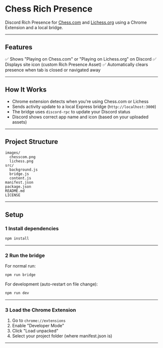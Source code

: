 # Chess Rich Presence

Discord Rich Presence for [Chess.com](https://www.chess.com/) and [Lichess.org](https://lichess.org) using a Chrome Extension and a local bridge.

---

## Features

✅ Shows "Playing on Chess.com" or "Playing on Lichess.org" on Discord
✅ Displays site icon (custom Rich Presence Asset)
✅ Automatically clears presence when tab is closed or navigated away

---

## How It Works

-   Chrome extension detects when you're using Chess.com or Lichess
-   Sends activity update to a local Express bridge (`http://localhost:3000`)
-   The bridge uses `discord-rpc` to update your Discord status
-   Discord shows correct app name and icon (based on your uploaded assets)

---

## Project Structure

```
images/
  chesscom.png
  lichess.png
src/
  background.js
  bridge.js
  content.js
manifest.json
package.json
README.md
LICENSE
```

---

## Setup

### 1 Install dependencies

```bash
npm install
```

---

### 2 Run the bridge

For normal run:

```bash
npm run bridge
```

For development (auto-restart on file change):

```bash
npm run dev
```

---

### 3 Load the Chrome Extension

1. Go to `chrome://extensions`
2. Enable "Developer Mode"
3. Click "Load unpacked"
4. Select your project folder (where manifest.json is)

---
